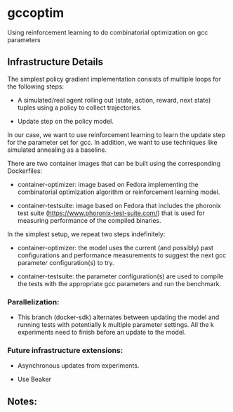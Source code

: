 # gccoptim
Using reinforcement learning to do combinatorial optimization on gcc parameters

## Infrastructure Details

The simplest policy gradient implementation consists of multiple loops for the following steps:

* A simulated/real agent rolling out (state, action, reward, next state) tuples using a policy to collect trajectories.

* Update step on the policy model.

In our case, we want to use reinforcement learning to learn the update step for the parameter set for gcc. In addition, we want to use techniques like simulated annealing as a baseline.

There are two container images that can be built using the corresponding Dockerfiles:

* container-optimizer: image based on Fedora implementing the combinatorial optimization algorithm or reinforcement learning model.

* container-testsuite: image based on Fedora that includes the phoronix test suite (https://www.phoronix-test-suite.com/) that is used for measuring performance of the compiled binaries.

In the simplest setup, we repeat two steps indefinitely:

* container-optimizer: the model uses the current (and possibly) past configurations and performance measurements to suggest the next gcc parameter configuration(s) to try.

* container-testsuite: the parameter configuration(s) are used to compile the tests with the appropriate gcc parameters and run the benchmark.

### Parallelization:

* This branch (docker-sdk) alternates between updating the model and running tests with potentially k multiple parameter settings. All the k experiments need to finish before an update to the model.

### Future infrastructure extensions:

* Asynchronous updates from experiments.

* Use Beaker

## Notes:

### 